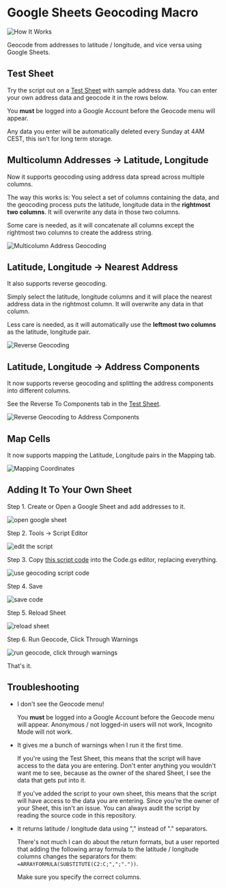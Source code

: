 # Google Sheets Geocoding Macro

![How It Works](images/google-sheets-geocoding-macro.gif)

Geocode from addresses to latitude / longitude, and vice versa using Google
Sheets.

## Test Sheet

Try the script out on a [Test
Sheet](https://docs.google.com/spreadsheets/d/1oPNh3HJ3gvYHDB4BwEpvEznCLEWQzu6mVk_ppjRwz4M/edit?usp=sharing)
with sample address data. You can enter your own address data and geocode it  in
the rows below.

You **must** be logged into a Google Account before the Geocode menu will
appear.

Any data you enter will be automatically deleted every Sunday at 4AM CEST, this
isn't for long term storage.

## Multicolumn Addresses &rarr; Latitude, Longitude

Now it supports geocoding using address data spread across multiple columns. 

The way this works is: You select a set of columns containing the data, and the
geocoding process puts the latitude, longitude data in the **rightmost two
columns**. It will overwrite any data in those two columns.

Some care is needed, as it will concatenate all columns except the rightmost two
columns to create the address string.

![Multicolumn Address Geocoding](images/google-sheets-geocoding-macro-forward.png)

## Latitude, Longitude &rarr; Nearest Address

It also supports reverse geocoding. 

Simply select the latitude, longitude columns and it will place the nearest
address data in the rightmost column. It will overwrite any data in that column.

Less care is needed, as it will automatically use the **leftmost two columns** as
the latitude, longitude pair.

![Reverse Geocoding](images/google-sheets-geocoding-macro-reverse.png)

## Latitude, Longitude &rarr; Address Components

It now supports reverse geocoding and splitting the address components into
different columns.

See the Reverse To Components tab in the [Test
Sheet](https://docs.google.com/spreadsheets/d/1tkzPt_yGfFG2MOs6-xBodajY79_WV8s4LpU6mhszAk4/edit?usp=sharing).

![Reverse Geocoding to Address
Components](images/google-sheets-geocoding-macro-reverse-to-components.apng)

## Map Cells

It now supports mapping the Latitude, Longitude pairs in the Mapping tab.

![Mapping Coordinates](images/google-sheets-geocoding-macro-mapping-points.apng)

## Adding It To Your Own Sheet

Step 1. Create or Open a Google Sheet and add addresses to it.

![open google sheet](images/step-01-open-sheet.png)

Step 2. Tools -> Script Editor

![edit the script](images/step-02-script-editor.png)

Step 3. Copy [this script
code](https://raw.githubusercontent.com/nuket/google-sheets-geocoding-macro/master/Code.gs)
into the Code.gs editor, replacing everything.

![use geocoding script code](images/step-03-script-editor.png)

Step 4. Save

![save code](images/step-04-script-editor.png)

Step 5. Reload Sheet

![reload sheet](images/step-05-geocode-menu-appears.apng)

Step 6. Run Geocode, Click Through Warnings

![run geocode, click through warnings](images/step-06-geocode-and-warnings.apng)

That's it.

## Troubleshooting

* I don't see the Geocode menu!

  You **must** be logged into a Google Account before the Geocode menu will
  appear. Anonymous / not logged-in users will not work, Incognito Mode will not
  work.

* It gives me a bunch of warnings when I run it the first time.

  If you're using the Test Sheet, this means that the script will have access to
  the data you are entering. Don't enter anything you wouldn't want me to see,
  because as the owner of the shared Sheet, I see the data that gets put into
  it.

  If you've added the script to your own sheet, this means that the script will
  have access to the data you are entering. Since you're the owner of your
  Sheet, this isn't an issue. You can always audit the script by reading the
  source code in this repository.

* It returns latitude / longitude data using "," instead of "." separators.

  There's not much I can do about the return formats, but a user reported that
  adding the following array formula to the latitude / longitude columns changes
  the separators for them: `=ARRAYFORMULA(SUBSTITUTE(C2:C;",";"."))`. 
  
  Make sure you specify the correct columns.
